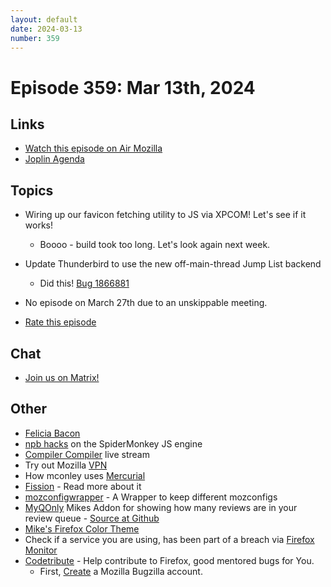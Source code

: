 ```yaml
---
layout: default
date: 2024-03-13
number: 359
---
```


# Episode 359: Mar 13th, 2024

## Links
* [Watch this episode on Air Mozilla](https://mzl.la/joy-of-coding-2024-03-13)
* [Joplin Agenda](https://mikeconley.ca/joc/agendas/Episode-0359.html)

## Topics
* Wiring up our favicon fetching utility to JS via XPCOM! Let's see if it works!
  - Boooo - build took too long. Let's look again next week.
* Update Thunderbird to use the new off-main-thread Jump List backend
  - Did this! [Bug 1866881](https://bugzilla.mozilla.org/show_bug.cgi?id=1866881)
* No episode on March 27th due to an unskippable meeting.

* [Rate this episode](https://forms.gle/pQVL8cX6Y7XZEzBd6)

## Chat
* [Join us on Matrix!](https://matrix.to/#/!enWuAmKDOEEPYejXRk:mozilla.org?via=mozilla.org&via=raim.ist)

## Other
* [Felicia Bacon](https://www.youtube.com/channel/UCMtqVykGztIYmj7OpFf7oeQ/videos)
* [npb hacks](https://www.twitch.tv/BackToTheCode) on the SpiderMonkey JS engine
* [Compiler Compiler](https://www.twitch.tv/codehag) live stream
* Try out Mozilla [VPN](https://vpn.mozilla.org/)
* How mconley uses [Mercurial](https://mikeconley.github.io/documents/How_mconley_uses_Mercurial_for_Mozilla_code)
* [Fission](https://firefox-source-docs.mozilla.org/dom/dom/Fission.html) - Read more about it
* [mozconfigwrapper](https://github.com/ahal/mozconfigwrapper) - A Wrapper to keep different mozconfigs
* [MyQOnly](https://addons.mozilla.org/en-US/firefox/addon/myqonly/) Mikes Addon for showing how many reviews are in your review queue - [Source at Github](https://github.com/mikeconley/myqonly)
* [Mike's Firefox Color Theme](https://addons.mozilla.org/en-US/firefox/addon/electricbluegaloo/)
* Check if a service you are using, has been part of a breach via [Firefox Monitor](https://monitor.firefox.com/breaches)
* [Codetribute](https://codetribute.mozilla.org/) - Help contribute to Firefox, good mentored bugs for You.
  - First, [Create](https://bugzilla.mozilla.org/createaccount.cgi) a Mozilla Bugzilla account.


